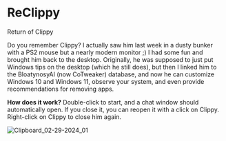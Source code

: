 # ReClippy
Return of Clippy

Do you remember Clippy? I actually saw him last week in a dusty bunker with a PS2 mouse but a nearly modern monitor ;)  I had some fun and brought him back to the desktop. Originally, he was supposed to just put Windows tips on the desktop (which he still does), but then I linked him to the BloatynosyAI (now CoTweaker) database, and now he can customize Windows 10 and Windows 11, observe your system, and even provide recommendations for removing apps. 

**How does it work?**
Double-click to start, and a chat window should automatically open. If you close it, you can reopen it with a click on Clippy. Right-click on Clippy to close him again.

![Clipboard_02-29-2024_01](https://github.com/builtbybel/ReClippy/assets/57478606/df552b3b-8cee-4af0-b575-22232e18972b)
